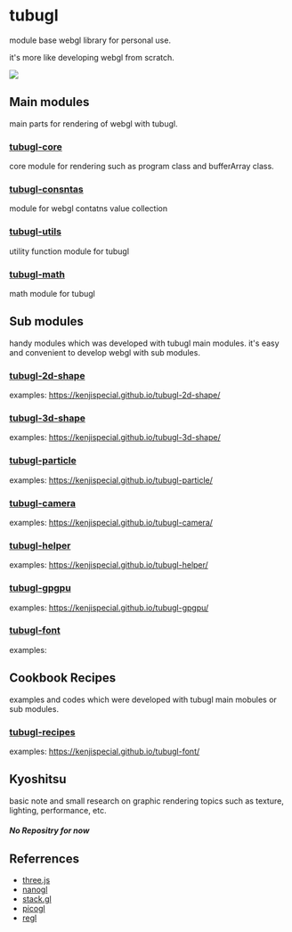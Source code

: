 # tubugl
module base webgl library for personal use.

it's more like developing webgl from scratch.

![](https://media.giphy.com/media/A9fBChN4s0wXS/giphy.gif)


## Main modules

main parts for rendering of webgl with tubugl. 

### [tubugl-core](https://github.com/kenjiSpecial/tubugl-core)
core module for rendering such as program class and bufferArray class.

### [tubugl-consntas](https://github.com/kenjiSpecial/tubugl-constants)
module for webgl contatns value collection

### [tubugl-utils](https://github.com/kenjiSpecial/tubugl-utils)
utility function module for tubugl

### [tubugl-math](https://github.com/kenjiSpecial/tubugl-math)
math module for tubugl

## Sub modules

handy modules which was developed with tubugl main modules. it's easy and convenient to develop webgl with sub modules.

### [tubugl-2d-shape](https://github.com/kenjiSpecial/tubugl-2d-shape)
examples: https://kenjispecial.github.io/tubugl-2d-shape/

### [tubugl-3d-shape](https://github.com/kenjiSpecial/tubugl-3d-shape)
examples: https://kenjispecial.github.io/tubugl-3d-shape/

### [tubugl-particle](https://github.com/kenjiSpecial/tubugl-particle)
examples: https://kenjispecial.github.io/tubugl-particle/

### [tubugl-camera](https://github.com/kenjiSpecial/tubugl-camera)
examples: https://kenjispecial.github.io/tubugl-camera/

### [tubugl-helper](https://github.com/kenjiSpecial/tubugl-helper)
examples: https://kenjispecial.github.io/tubugl-helper/

### [tubugl-gpgpu](https://github.com/kenjiSpecial/tubugl-gpgpu)
examples: https://kenjispecial.github.io/tubugl-gpgpu/

### [tubugl-font](https://github.com/kenjiSpecial/tubugl-font)
examples: 

## Cookbook Recipes

examples and codes which were developed with tubugl main mobules or sub modules.

### [tubugl-recipes](https://github.com/kenjiSpecial/tubugl-recipes)
examples: https://kenjispecial.github.io/tubugl-font/

## Kyoshitsu

basic note and small research on graphic rendering topics such as texture, lighting, performance, etc.

##### No Repositry for now

## Referrences

- [three.js](https://github.com/mrdoob/three.js/)
- [nanogl](https://github.com/plepers/nanogl/)
- [stack.gl](http://stack.gl/)
- [picogl](https://tsherif.github.io/picogl.js/)
- [regl](https://github.com/regl-project/regl)
